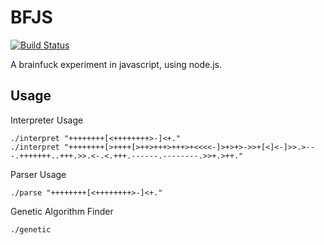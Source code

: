 # BFJS

[![Build Status](https://travis-ci.org/KevinGrandon/bfjs.svg?branch=master)](https://travis-ci.org/KevinGrandon/bfjs)

A brainfuck experiment in javascript, using node.js.

## Usage

Interpreter Usage

```
./interpret "++++++++[<++++++++>-]<+."
./interpret "++++++++[>++++[>++>+++>+++>+<<<<-]>+>+>->>+[<]<-]>>.>---.+++++++..+++.>>.<-.<.+++.------.--------.>>+.>++."
```


Parser Usage

```
./parse "++++++++[<++++++++>-]<+."
```


Genetic Algorithm Finder

```
./genetic
```
